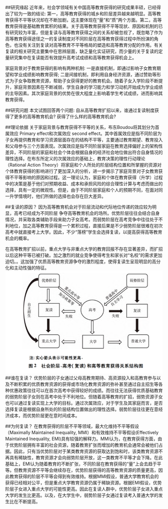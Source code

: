 ##研究缘起
近年来，社会学领域有关中国高等教育获得的研究成果丰硕，已经得出了较为一致的结论: 第一，高等教育获得的城乡和阶层差异越来越明显。高等教育获得不平等状况却在不断加剧，这主要体现在“量”和“质”两个方面。第二，高等教育获得是基础教育累积的结果。关于高等教育获得不平等现状、原因和机制的已有研究较为丰富，但是复读与高等教育获得之间的关系却被忽视了，既忽略了作为高等教育获得途径之一的复读制度对不同阶层在高等教育获得过程中所扮演的角色，也没有关注到复读对高等教育不平等格局的塑造和高等教育分配的作用。有关复读的相关研究主要集中在思辨层面，缺乏量化实证研究，而少量的关于复读的定量研究集中在复读能否有效提升高考试成绩和高等教育获得机会上。

家庭背景对于教育获得的影响有两种机制: 一是直接机制，即通过影响子女教育期望和学业成绩影响教育获得; 二是间接机制，即利用自身经济资源，通过赞助等形式为子女争取教育资源，帮助子女获得更好的教育机会。随着子女入学阶段不断提升，家庭背景因素在不断减弱，学生自身的学习能力和学习动机开始成为学业成绩的主导因素。其次家庭背景的优势在很大程度上影响着学生考试成绩，进而影响其教育获得。


##研究问题
本文试图回答两个问题: 自从高等教育扩招以来，谁通过复读制度获得了更多的高等教育机会? 获得了什么样的高等教育机会?

##理论依据
关于家庭背景与教育获得不平等的关系，布东Boudou将其划分为首属效应 Primary effect和次属效应 second effect。其中首属效应是指不同阶层为子女再提供教育和学习资源层面存在的结构不平等，主要通过教育期望、教育投入和父母参与三个方面表现。次属效应是指不同阶层家庭在教育选择偏好上的架构性差异，不同阶层的家庭和社会个体会根据自身的经济社会地位做出符合自身情况的理性选择。在布东所定义的次属效应的基础上，教育决策的理性行动理论（Rational Action Theory）将家庭和个人所处的阶层结构位置和所掌握的资源对个体教育获得的影响进行了更加深入的分析，进一步揭示了家庭背景对子女教育获得不平等影响的原因和过程。这一理论认为，家庭和个体在教育获得（升学）过程中的决策是基于他们对预期收益、成本和承担风险的综合理性计算与考虑而做出的选择，具有一定的微观性。但是，由于不同阶层家庭和个人的预期不同，在面对同一升学情境时，他们所做的选择也会存在巨大差异。

##复读的原因？
因为高等教育机会对于阶层流动和代际地位传递的效应较为明显，高考已经成为不同阶层
争夺高等教育机会的场所。优势阶层往往会结合自身情况，并采取各类辅助手段来助力子女高考。而弱势阶层在高考竞争中往往处于不利地位，加之高等教育获得是一个累积过程，直接后果是不少弱势阶层很难在初次高考中就直接考上大学。因此，不少“落榜”学生会选择复读，以提高获得高等教育机会的概率。

在高等教育扩招以前，重点大学与非重点大学的教育回报不存在显著差异，而扩招以后这种平等已被打破。加之激烈的就业竞争使得考生和家长对“名校”的需求更加迫切。。这加强了优质高等教育资源争夺的激烈程度，使得复读生呈现明显的高分化和主动性强的特征。
![](复读与高等教育获得不平等.assets/img_1.png)
##谁在复读？
优势阶层的子女通过父母高教育期待、高资源投入和高教育参与以及不断积累的优质教育资源的获得或市场化教育资源的弥补甚至通过自主招生等各种优惠政策往往可以在首次高考中获得较好的成绩。而往往无法获得优质基础教育的弱势阶层子女则在高考中处于不利地位。但随着高等教育的扩招，弱势资源子女也可以通过复读实现上大学的目标。通过次属效应，对于学生及其家庭而言，是否选择复读是根据自身所处的阶层结构位置做出的理性选择。弱势阶层往往更在意经济成本，而优势阶层更在意时间成本。

##为何复读？
在教育获得的阶层不平等领域，最大化维持不平等假设（Maximally Maintained Inequality, MMI）和有效维持不平等假设(Effectively Maintained Inequality, EMI)具有较强的解释力。MMI认为，在教育获得方面，由于优势阶层拥有丰富的社会资源，随着教育扩张而增加的教育机会通常会被他们占据。因此，只有当优势阶层对于某类教育资源的获取达到饱和时，该类教育资源不再具有稀缺性，教育资源才会向弱势阶层开放，这一类教育不平等才会下降。在此基础上，EMI认为随着教育的不断扩张，不同阶层在教育获得的“量”上会去趋于平等。但教育资源不平等会继续存在，优势阶层获得的高等教育资源的质量更高，因此教育获得的阶层不平等会得到有效维持。根据MMI假设，普通大学教育机会的获得已经相对公平，但是重点大学教育资源仍属于稀缺资源。根据EMI假设，优势阶层子女进入重点大学的可能性更高。因此在复读人群中，优势阶层子女进入重点大学的发生比更高。以及，在大学生中，弱势阶层子女通过复读考入普通大学的发生比在不断提高。
